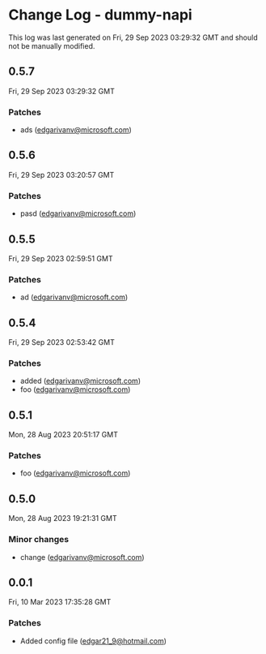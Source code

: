 # Change Log - dummy-napi

This log was last generated on Fri, 29 Sep 2023 03:29:32 GMT and should not be manually modified.

<!-- Start content -->

## 0.5.7

Fri, 29 Sep 2023 03:29:32 GMT

### Patches

- ads (edgarivanv@microsoft.com)

## 0.5.6

Fri, 29 Sep 2023 03:20:57 GMT

### Patches

- pasd (edgarivanv@microsoft.com)

## 0.5.5

Fri, 29 Sep 2023 02:59:51 GMT

### Patches

- ad (edgarivanv@microsoft.com)

## 0.5.4

Fri, 29 Sep 2023 02:53:42 GMT

### Patches

- added (edgarivanv@microsoft.com)
- foo (edgarivanv@microsoft.com)

## 0.5.1

Mon, 28 Aug 2023 20:51:17 GMT

### Patches

- foo (edgarivanv@microsoft.com)

## 0.5.0

Mon, 28 Aug 2023 19:21:31 GMT

### Minor changes

- change (edgarivanv@microsoft.com)

## 0.0.1

Fri, 10 Mar 2023 17:35:28 GMT

### Patches

- Added config file (edgar21_9@hotmail.com)
